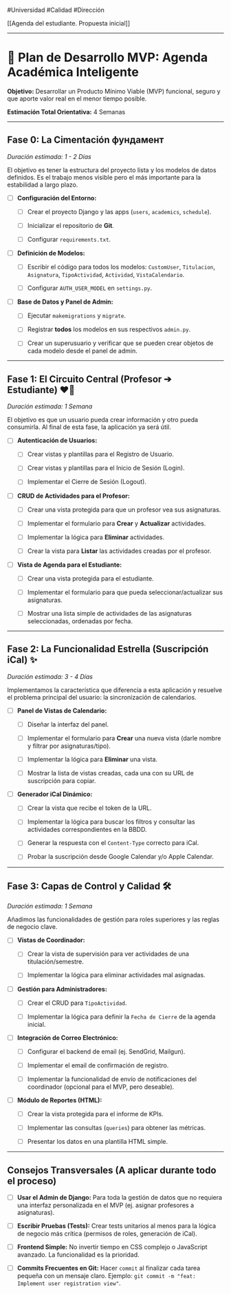 #Universidad #Calidad #Dirección 

[[Agenda del estudiante. Propuesta inicial]]


---

# 🚀 Plan de Desarrollo MVP: Agenda Académica Inteligente

**Objetivo:** Desarrollar un Producto Mínimo Viable (MVP) funcional, seguro y que aporte valor real en el menor tiempo posible.

**Estimación Total Orientativa:** 4 Semanas

---

## Fase 0: La Cimentación фундамент

_Duración estimada: 1 - 2 Días_

El objetivo es tener la estructura del proyecto lista y los modelos de datos definidos. Es el trabajo menos visible pero el más importante para la estabilidad a largo plazo.

- [ ] **Configuración del Entorno:**
    
    - [ ] Crear el proyecto Django y las apps (`users`, `academics`, `schedule`).
        
    - [ ] Inicializar el repositorio de **Git**.
        
    - [ ] Configurar `requirements.txt`.
        
- [ ] **Definición de Modelos:**
    
    - [ ] Escribir el código para todos los modelos: `CustomUser`, `Titulacion`, `Asignatura`, `TipoActividad`, `Actividad`, `VistaCalendario`.
        
    - [ ] Configurar `AUTH_USER_MODEL` en `settings.py`.
        
- [ ] **Base de Datos y Panel de Admin:**
    
    - [ ] Ejecutar `makemigrations` y `migrate`.
        
    - [ ] Registrar **todos** los modelos en sus respectivos `admin.py`.
        
    - [ ] Crear un superusuario y verificar que se pueden crear objetos de cada modelo desde el panel de admin.
        

---

## Fase 1: El Circuito Central (Profesor ➔ Estudiante) ❤️‍🔥

_Duración estimada: 1 Semana_

El objetivo es que un usuario pueda crear información y otro pueda consumirla. Al final de esta fase, la aplicación ya será útil.

- [ ] **Autenticación de Usuarios:**
    
    - [ ] Crear vistas y plantillas para el Registro de Usuario.
        
    - [ ] Crear vistas y plantillas para el Inicio de Sesión (Login).
        
    - [ ] Implementar el Cierre de Sesión (Logout).
        
- [ ] **CRUD de Actividades para el Profesor:**
    
    - [ ] Crear una vista protegida para que un profesor vea sus asignaturas.
        
    - [ ] Implementar el formulario para **Crear** y **Actualizar** actividades.
        
    - [ ] Implementar la lógica para **Eliminar** actividades.
        
    - [ ] Crear la vista para **Listar** las actividades creadas por el profesor.
        
- [ ] **Vista de Agenda para el Estudiante:**
    
    - [ ] Crear una vista protegida para el estudiante.
        
    - [ ] Implementar el formulario para que pueda seleccionar/actualizar sus asignaturas.
        
    - [ ] Mostrar una lista simple de actividades de las asignaturas seleccionadas, ordenadas por fecha.
        

---

## Fase 2: La Funcionalidad Estrella (Suscripción iCal) ✨

_Duración estimada: 3 - 4 Días_

Implementamos la característica que diferencia a esta aplicación y resuelve el problema principal del usuario: la sincronización de calendarios.

- [ ] **Panel de Vistas de Calendario:**
    
    - [ ] Diseñar la interfaz del panel.
        
    - [ ] Implementar el formulario para **Crear** una nueva vista (darle nombre y filtrar por asignaturas/tipo).
        
    - [ ] Implementar la lógica para **Eliminar** una vista.
        
    - [ ] Mostrar la lista de vistas creadas, cada una con su URL de suscripción para copiar.
        
- [ ] **Generador iCal Dinámico:**
    
    - [ ] Crear la vista que recibe el token de la URL.
        
    - [ ] Implementar la lógica para buscar los filtros y consultar las actividades correspondientes en la BBDD.
        
    - [ ] Generar la respuesta con el `Content-Type` correcto para iCal.
        
    - [ ] Probar la suscripción desde Google Calendar y/o Apple Calendar.
        

---

## Fase 3: Capas de Control y Calidad 🛠️

_Duración estimada: 1 Semana_

Añadimos las funcionalidades de gestión para roles superiores y las reglas de negocio clave.

- [ ] **Vistas de Coordinador:**
    
    - [ ] Crear la vista de supervisión para ver actividades de una titulación/semestre.
        
    - [ ] Implementar la lógica para eliminar actividades mal asignadas.
        
- [ ] **Gestión para Administradores:**
    
    - [ ] Crear el CRUD para `TipoActividad`.
        
    - [ ] Implementar la lógica para definir la `Fecha de Cierre` de la agenda inicial.
        
- [ ] **Integración de Correo Electrónico:**
    
    - [ ] Configurar el backend de email (ej. SendGrid, Mailgun).
        
    - [ ] Implementar el email de confirmación de registro.
        
    - [ ] Implementar la funcionalidad de envío de notificaciones del coordinador (opcional para el MVP, pero deseable).
        
- [ ] **Módulo de Reportes (HTML):**
    
    - [ ] Crear la vista protegida para el informe de KPIs.
        
    - [ ] Implementar las consultas (`queries`) para obtener las métricas.
        
    - [ ] Presentar los datos en una plantilla HTML simple.
        

---

## Consejos Transversales (A aplicar durante todo el proceso)

- [ ] **Usar el Admin de Django:** Para toda la gestión de datos que no requiera una interfaz personalizada en el MVP (ej. asignar profesores a asignaturas).
    
- [ ] **Escribir Pruebas (Tests):** Crear tests unitarios al menos para la lógica de negocio más crítica (permisos de roles, generación de iCal).
    
- [ ] **Frontend Simple:** No invertir tiempo en CSS complejo o JavaScript avanzado. La funcionalidad es la prioridad.
    
- [ ] **Commits Frecuentes en Git:** Hacer `commit` al finalizar cada tarea pequeña con un mensaje claro. Ejemplo: `git commit -m "feat: Implement user registration view"`.